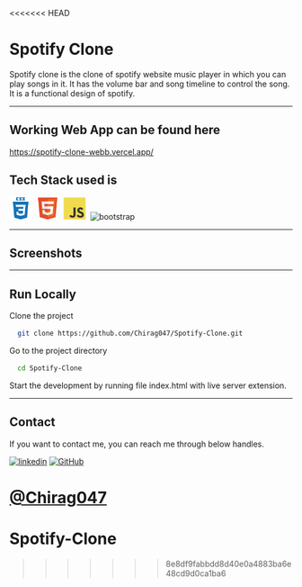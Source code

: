 <<<<<<< HEAD
# Spotify Clone
Spotify clone is the clone of spotify website music player in which you can play songs in it. It has the volume bar and song timeline to control the song. It is a functional design of spotify.
<hr>

## Working Web App can be found here

https://spotify-clone-webb.vercel.app/

## Tech Stack used is

 <img src="https://github.com/devicons/devicon/blob/master/icons/css3/css3-plain-wordmark.svg"  title="CSS3" alt="CSS" width="40" height="40"/>&nbsp;
 <img src="https://github.com/devicons/devicon/blob/master/icons/html5/html5-original.svg" title="HTML5" alt="HTML" width="40" height="40"/>&nbsp;
 <img src="https://github.com/devicons/devicon/blob/master/icons/javascript/javascript-original.svg" title="JavaScript" alt="JavaScript" width="40" height="40"/>&nbsp;
 <img src="https://camo.githubusercontent.com/bec2c92468d081617cb3145a8f3d8103e268bca400f6169c3a68dc66e05c971e/68747470733a2f2f76352e676574626f6f7473747261702e636f6d2f646f63732f352e302f6173736574732f6272616e642f626f6f7473747261702d6c6f676f2d736861646f772e706e67" title="boostrap" alt="bootstrap" width="40" height="40"/>

 <hr>

## Screenshots

<hr>

## Run Locally
Clone the project

```bash
  git clone https://github.com/Chirag047/Spotify-Clone.git
```
Go to the project directory

```bash
  cd Spotify-Clone
```
Start the development by running file index.html with live server extension.

<hr>
  
## Contact

If you want to contact me, you can reach me through below handles.

[![linkedin](https://img.shields.io/badge/Chirag_Nagar-0077B5?style=for-the-badge&logo=linkedin&logoColor=white)](https://www.linkedin.com/in/chiragnagar047/)
[![GitHub](https://img.shields.io/badge/Chirag_Nagar-252525?style=for-the-badge&logo=Github&logoColor=white)](https://github.com/Chirag047)

[@Chirag047](https://github.com/Chirag047)
=======
# Spotify-Clone
>>>>>>> 8e8df9fabbdd8d40e0a4883ba6e48cd9d0ca1ba6
